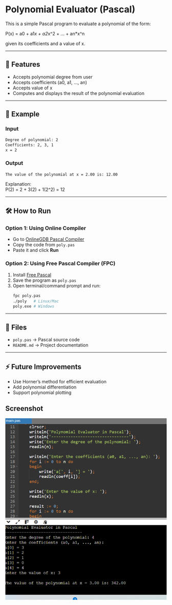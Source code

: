 # Polynomial Evaluator (Pascal)

This is a simple Pascal program to evaluate a polynomial of the form:

P(x) = a0 + a1*x + a2*x^2 + ... + an*x^n

given its coefficients and a value of x.

---

## 🚀 Features
- Accepts polynomial degree from user
- Accepts coefficients (a0, a1, ..., an)
- Accepts value of x
- Computes and displays the result of the polynomial evaluation

---

## 📄 Example

### Input
```
Degree of polynomial: 2
Coefficients: 2, 3, 1
x = 2
```

### Output
```
The value of the polynomial at x = 2.00 is: 12.00
```

Explanation:  
P(2) = 2 + 3(2) + 1(2^2) = 12

---

## 🛠 How to Run

### Option 1: Using Online Compiler
- Go to [OnlineGDB Pascal Compiler](https://www.onlinegdb.com/online_pascal_compiler)  
- Copy the code from `poly.pas`  
- Paste it and click **Run**

### Option 2: Using Free Pascal Compiler (FPC)
1. Install [Free Pascal](https://www.freepascal.org/download.var)  
2. Save the program as `poly.pas`  
3. Open terminal/command prompt and run:
   ```bash
   fpc poly.pas
   ./poly   # Linux/Mac
   poly.exe # Windows
   ```

---

## 📂 Files
- `poly.pas` → Pascal source code
- `README.md` → Project documentation

---

## ⚡ Future Improvements
- Use Horner’s method for efficient evaluation
- Add polynomial differentiation
- Support polynomial plotting

## Screenshot
![screenshot](screenshot.png)
